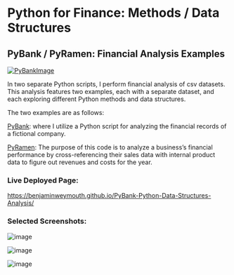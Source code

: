 # Python for Finance: Methods / Data Structures
## PyBank / PyRamen: Financial Analysis Examples


[![PyBankImage](https://github.com/benjaminweymouth/Python-Methods-and-Data-Structures-PyBank/blob/main/PyBank/Resources/revenue-per-lead.jpg)](https://github.com/benjaminweymouth/Python-Methods-and-Data-Structures-PyBank/blob/main/PyBank/main.ipynb)


In two separate Python scripts, I perform financial analysis of csv datasets. This analysis features two examples, each with a separate dataset, and each exploring different Python methods and data structures.

The two examples are as follows:

[PyBank](https://github.com/benjaminweymouth/Python-Data-Structures-PyBank-PyRamen/blob/main/PyBank/main.ipynb): where I utilize a Python script for analyzing the financial records of a fictional company.  

[PyRamen](https://github.com/benjaminweymouth/Python-Data-Structures-PyBank-PyRamen/blob/main/PyRamen/main.ipynb): The purpose of this code is to analyze a business’s financial performance by cross-referencing their sales data with internal product data to figure out revenues and costs for the year.


### Live Deployed Page:

https://benjaminweymouth.github.io/PyBank-Python-Data-Structures-Analysis/

### Selected Screenshots: 

![image](https://user-images.githubusercontent.com/47256041/153515075-d64f0d0e-5453-4efe-887b-02eef7a0dca3.png)


![image](https://user-images.githubusercontent.com/47256041/153515038-6200dbce-825d-42c0-b82a-c2af53cb7c0d.png)

![image](https://user-images.githubusercontent.com/47256041/153515122-082181da-94c8-42ba-9ebb-c92a98855892.png)




